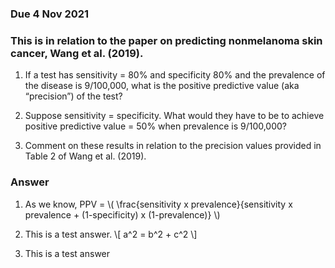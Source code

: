### Due 4 Nov 2021

### This is in relation to the paper on predicting nonmelanoma skin cancer, Wang et al. (2019).

1. If a test has sensitivity = 80% and specificity 80% and the prevalence of the disease is 9/100,000, what is the positive predictive value (aka “precision”) of the test?

2. Suppose sensitivity = specificity. What would they have to be to achieve positive predictive value = 50% when prevalence is 9/100,000?

3. Comment on these results in relation to the precision values provided in Table 2 of Wang et al. (2019).

### Answer

1. As we know, PPV = \\( \frac{sensitivity x prevalence}{sensitivity x prevalence + (1-specificity) x (1-prevalence)} \\)

2. This is a test answer. \\[ a^2 = b^2 + c^2 \\]

3. This is a test answer
